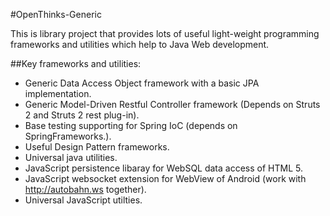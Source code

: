 #OpenThinks-Generic

This is library project that provides lots of useful light-weight programming frameworks and utilities which help
to Java Web development.

##Key frameworks and utilities:

* Generic Data Access Object framework with a basic JPA implementation.
* Generic Model-Driven Restful Controller framework (Depends on Struts 2 and Struts 2 rest plug-in).
* Base testing supporting for Spring IoC (depends on SpringFrameworks.).
* Useful Design Pattern frameworks.
* Universal java utilities.
* JavaScript persistence libaray for WebSQL data access of HTML 5.
* JavaScript websocket extension for WebView of Android (work with http://autobahn.ws together).
* Universal JavaScript utilties.